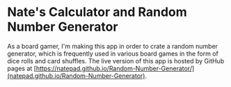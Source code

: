 # Nate's Calculator and Random Number Generator

As a board gamer, I'm making this app in order to crate a random number generator, which is frequently used in various board games in the form of dice rolls and card shuffles. The live version of this app is hosted by GitHub pages at [https://natepad.github.io/Random-Number-Generator/](natepad.github.io/Random-Number-Generator).

